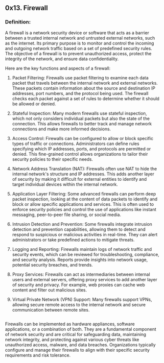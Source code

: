 ## 0x13. Firewall

### Definition:
A firewall is a network security device or software that acts as a barrier between a trusted internal network and untrusted external networks, such as the internet. Its primary purpose is to monitor and control the incoming and outgoing network traffic based on a set of predefined security rules. The objective of a firewall is to prevent unauthorized access, protect the integrity of the network, and ensure data confidentiality.

Here are the key functions and aspects of a firewall:

1. Packet Filtering: Firewalls use packet filtering to examine each data packet that travels between the internal network and external networks. These packets contain information about the source and destination IP addresses, port numbers, and the protocol being used. The firewall checks each packet against a set of rules to determine whether it should be allowed or denied.

2. Stateful Inspection: Many modern firewalls use stateful inspection, which not only considers individual packets but also the state of the connection. This allows firewalls to better track and manage network connections and make more informed decisions.

3. Access Control: Firewalls can be configured to allow or block specific types of traffic or connections. Administrators can define rules specifying which IP addresses, ports, and protocols are permitted or denied. This fine-grained control allows organizations to tailor their security policies to their specific needs.

4. Network Address Translation (NAT): Firewalls often use NAT to hide the internal network's structure and IP addresses. This adds another layer of security by making it difficult for external entities to identify and target individual devices within the internal network.

5. Application Layer Filtering: Some advanced firewalls can perform deep packet inspection, looking at the content of data packets to identify and block or allow specific applications and services. This is often used to enforce security policies and control the use of applications like instant messaging, peer-to-peer file sharing, or social media.

6. Intrusion Detection and Prevention: Some firewalls integrate intrusion detection and prevention capabilities, allowing them to detect and respond to suspicious or malicious activities in real-time. They can alert administrators or take predefined actions to mitigate threats.

7. Logging and Reporting: Firewalls maintain logs of network traffic and security events, which can be reviewed for troubleshooting, compliance, and security analysis. Reports provide insights into network usage, potential security breaches, and trends.

8. Proxy Services: Firewalls can act as intermediaries between internal users and external servers, offering proxy services to add another layer of security and privacy. For example, web proxies can cache web content and filter out malicious sites.

9. Virtual Private Network (VPN) Support: Many firewalls support VPNs, allowing secure remote access to the internal network and secure communication between remote sites.

##
Firewalls can be implemented as hardware appliances, software applications, or a combination of both. They are a fundamental component of network security and are critical for safeguarding data, maintaining network integrity, and protecting against various cyber threats like unauthorized access, malware, and data breaches. Organizations typically configure and manage their firewalls to align with their specific security requirements and risk tolerance.
